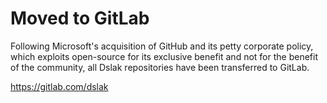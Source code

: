 # Moved to GitLab
Following Microsoft's acquisition of GitHub and its petty corporate policy, which exploits open-source for its exclusive benefit and not for the benefit of the community, all Dslak repositories have been transferred to GitLab.

https://gitlab.com/dslak
